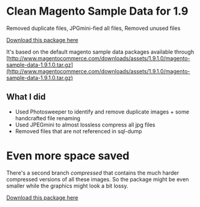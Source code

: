 # Clean Magento Sample Data for 1.9
Removed duplicate files, JPGmini-fied all files, Removed unused files

[Download this package here](https://github.com/Vinai/compressed-magento-sample-data/archive/master.zip)

It's based on the default magento sample data packages available through [http://www.magentocommerce.com/downloads/assets/1.9.1.0/magento-sample-data-1.9.1.0.tar.gz](http://www.magentocommerce.com/downloads/assets/1.9.1.0/magento-sample-data-1.9.1.0.tar.gz)

## What I did
* Used Photosweeper to identify and remove duplicate images + some handcrafted file renaming
* Used JPEGmini to almost lossless compress all jpg files
* Removed files that are not referenced in sql-dump

# Even more space saved

There's a second branch _compressed_ that contains the much harder compressed versions of all these images. So the package might be even smaller while the graphics might look a bit lossy.

[Download this package here](https://github.com/Vinai/compressed-magento-sample-data/archive/compressed.zip)
